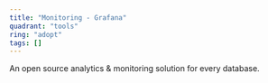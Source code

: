 ```yaml
---
title: "Monitoring - Grafana"
quadrant: "tools"
ring: "adopt"
tags: []
---
```


An open source analytics & monitoring solution for every database.
